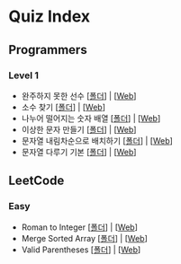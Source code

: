 # Quiz Index

   ## Programmers
   
   ### Level 1
   - 완주하지 못한 선수 [[폴더](1_Programmers/Quiz1)] | [[Web](https://programmers.co.kr/learn/courses/30/lessons/42576)]
   - 소수 찾기 [[폴더](1_Programmers/Quiz2)] | [[Web](https://programmers.co.kr/learn/courses/30/lessons/12921)]
   - 나누어 떨어지는 숫자 배열 [[폴더](1_Programmers/Quiz3)] | [[Web](https://programmers.co.kr/learn/courses/30/lessons/12910)]
   - 이상한 문자 만들기 [[폴더](1_Programmers/Quiz4)] | [[Web](https://programmers.co.kr/learn/courses/30/lessons/12930)]
   - 문자열 내림차순으로 배치하기 [[폴더](1_Programmers/Quiz5)] | [[Web](https://programmers.co.kr/learn/courses/30/lessons/12917)]
   - 문자열 다루기 기본 [[폴더](1_Programmers/Quiz7)] | [[Web](https://programmers.co.kr/learn/courses/30/lessons/12918)]


   ## LeetCode
   
   ### Easy 
   - Roman to Integer [[폴더](2_LeetCode/Quiz1)] | [[Web](https://leetcode.com/problems/roman-to-integer/)]
   - Merge Sorted Array [[폴더](2_LeetCode/Quiz2)] | [[Web](https://leetcode.com/problems/merge-sorted-array/)]
   - Valid Parentheses [[폴더](2_LeetCode/Quiz3)] | [[Web](https://leetcode.com/problems/merge-sorted-array/)]
